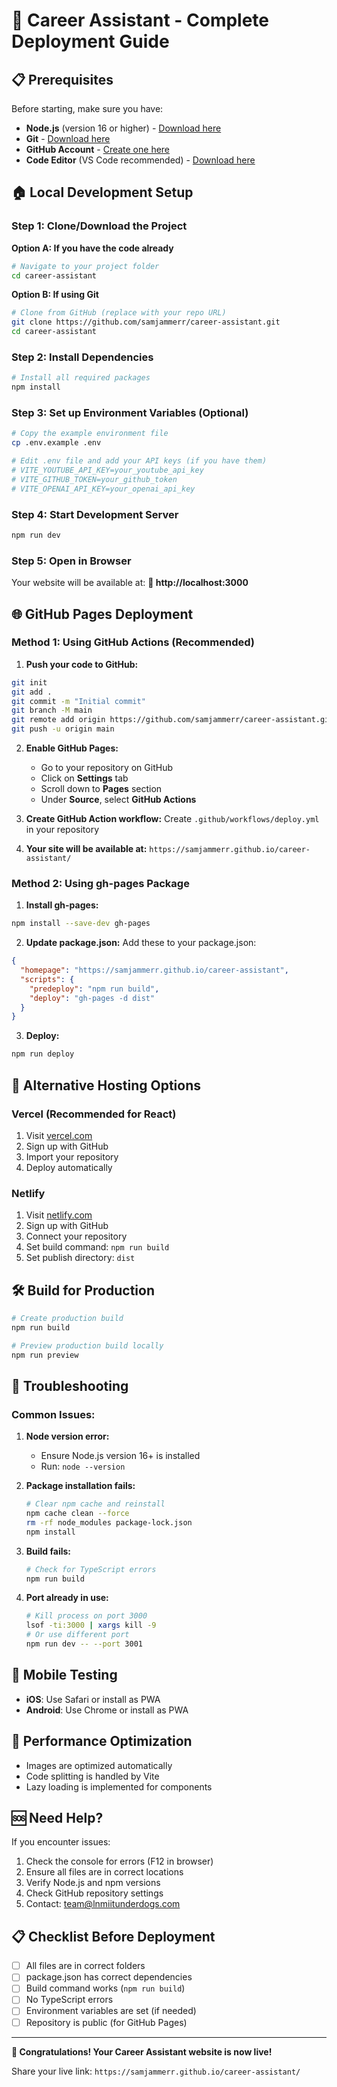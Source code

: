 # 🚀 Career Assistant - Complete Deployment Guide

## 📋 Prerequisites

Before starting, make sure you have:
- **Node.js** (version 16 or higher) - [Download here](https://nodejs.org/)
- **Git** - [Download here](https://git-scm.com/)
- **GitHub Account** - [Create one here](https://github.com/)
- **Code Editor** (VS Code recommended) - [Download here](https://code.visualstudio.com/)

## 🏠 Local Development Setup

### Step 1: Clone/Download the Project

**Option A: If you have the code already**
```bash
# Navigate to your project folder
cd career-assistant
```

**Option B: If using Git**
```bash
# Clone from GitHub (replace with your repo URL)
git clone https://github.com/samjammerr/career-assistant.git
cd career-assistant
```

### Step 2: Install Dependencies
```bash
# Install all required packages
npm install
```

### Step 3: Set up Environment Variables (Optional)
```bash
# Copy the example environment file
cp .env.example .env

# Edit .env file and add your API keys (if you have them)
# VITE_YOUTUBE_API_KEY=your_youtube_api_key
# VITE_GITHUB_TOKEN=your_github_token
# VITE_OPENAI_API_KEY=your_openai_api_key
```

### Step 4: Start Development Server
```bash
npm run dev
```

### Step 5: Open in Browser
Your website will be available at:
**🔗 http://localhost:3000**

## 🌐 GitHub Pages Deployment

### Method 1: Using GitHub Actions (Recommended)

1. **Push your code to GitHub:**
```bash
git init
git add .
git commit -m "Initial commit"
git branch -M main
git remote add origin https://github.com/samjammerr/career-assistant.git
git push -u origin main
```

2. **Enable GitHub Pages:**
   - Go to your repository on GitHub
   - Click on **Settings** tab
   - Scroll down to **Pages** section
   - Under **Source**, select **GitHub Actions**

3. **Create GitHub Action workflow:**
Create `.github/workflows/deploy.yml` in your repository

4. **Your site will be available at:**
`https://samjammerr.github.io/career-assistant/`

### Method 2: Using gh-pages Package

1. **Install gh-pages:**
```bash
npm install --save-dev gh-pages
```

2. **Update package.json:**
Add these to your package.json:
```json
{
  "homepage": "https://samjammerr.github.io/career-assistant",
  "scripts": {
    "predeploy": "npm run build",
    "deploy": "gh-pages -d dist"
  }
}
```

3. **Deploy:**
```bash
npm run deploy
```

## 🔗 Alternative Hosting Options

### Vercel (Recommended for React)
1. Visit [vercel.com](https://vercel.com)
2. Sign up with GitHub
3. Import your repository
4. Deploy automatically

### Netlify
1. Visit [netlify.com](https://netlify.com)
2. Sign up with GitHub
3. Connect your repository
4. Set build command: `npm run build`
5. Set publish directory: `dist`

## 🛠️ Build for Production
```bash
# Create production build
npm run build

# Preview production build locally
npm run preview
```

## 🐛 Troubleshooting

### Common Issues:

1. **Node version error:**
   - Ensure Node.js version 16+ is installed
   - Run: `node --version`

2. **Package installation fails:**
   ```bash
   # Clear npm cache and reinstall
   npm cache clean --force
   rm -rf node_modules package-lock.json
   npm install
   ```

3. **Build fails:**
   ```bash
   # Check for TypeScript errors
   npm run build
   ```

4. **Port already in use:**
   ```bash
   # Kill process on port 3000
   lsof -ti:3000 | xargs kill -9
   # Or use different port
   npm run dev -- --port 3001
   ```

## 📱 Mobile Testing
- **iOS**: Use Safari or install as PWA
- **Android**: Use Chrome or install as PWA

## 🔧 Performance Optimization
- Images are optimized automatically
- Code splitting is handled by Vite
- Lazy loading is implemented for components

## 🆘 Need Help?

If you encounter issues:
1. Check the console for errors (F12 in browser)
2. Ensure all files are in correct locations
3. Verify Node.js and npm versions
4. Check GitHub repository settings
5. Contact: team@lnmiitunderdogs.com

## 📋 Checklist Before Deployment

- [ ] All files are in correct folders
- [ ] package.json has correct dependencies
- [ ] Build command works (`npm run build`)
- [ ] No TypeScript errors
- [ ] Environment variables are set (if needed)
- [ ] Repository is public (for GitHub Pages)

---

**🎉 Congratulations! Your Career Assistant website is now live!**

Share your live link: `https://samjammerr.github.io/career-assistant/`